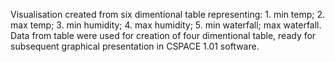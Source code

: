 Visualisation created from six dimentional table representing: 1. min temp; 2. max temp; 3. min humidity; 4. max humidity; 5. min waterfall; max waterfall. Data from table were used for creation of four dimentional table, ready for subsequent graphical presentation in CSPACE 1.01 software.
